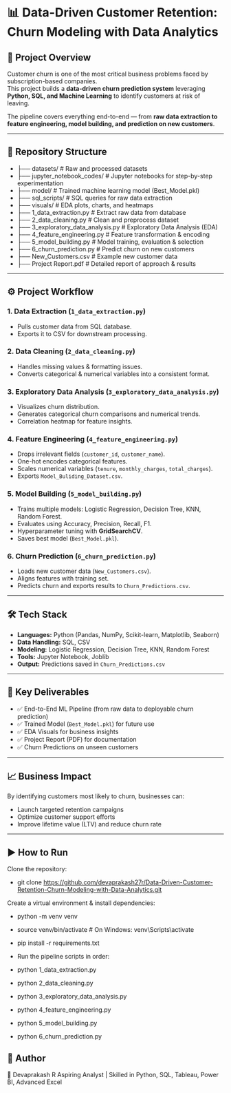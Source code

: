 # 📊 Data-Driven Customer Retention: Churn Modeling with Data Analytics  

## 📌 Project Overview  
Customer churn is one of the most critical business problems faced by subscription-based companies.  
This project builds a **data-driven churn prediction system** leveraging **Python, SQL, and Machine Learning** to identify customers at risk of leaving.  

The pipeline covers everything end-to-end — from **raw data extraction to feature engineering, model building, and prediction on new customers**.  

---

## 📂 Repository Structure  
- ├── datasets/ # Raw and processed datasets
- ├── jupyter_notebook_codes/ # Jupyter notebooks for step-by-step experimentation
- ├── model/ # Trained machine learning model (Best_Model.pkl)
- ├── sql_scripts/ # SQL queries for raw data extraction
- ├── visuals/ # EDA plots, charts, and heatmaps
- ├── 1_data_extraction.py # Extract raw data from database
- ├── 2_data_cleaning.py # Clean and preprocess dataset
- ├── 3_exploratory_data_analysis.py # Exploratory Data Analysis (EDA)
- ├── 4_feature_engineering.py # Feature transformation & encoding
- ├── 5_model_building.py # Model training, evaluation & selection
- ├── 6_churn_prediction.py # Predict churn on new customers
- ├── New_Customers.csv # Example new customer data
- ├── Project Report.pdf # Detailed report of approach & results


---

## ⚙️ Project Workflow  

### 1. Data Extraction (`1_data_extraction.py`)  
- Pulls customer data from SQL database.  
- Exports it to CSV for downstream processing.  

### 2. Data Cleaning (`2_data_cleaning.py`)  
- Handles missing values & formatting issues.  
- Converts categorical & numerical variables into a consistent format.  

### 3. Exploratory Data Analysis (`3_exploratory_data_analysis.py`)  
- Visualizes churn distribution.  
- Generates categorical churn comparisons and numerical trends.  
- Correlation heatmap for feature insights.  

### 4. Feature Engineering (`4_feature_engineering.py`)  
- Drops irrelevant fields (`customer_id`, `customer_name`).  
- One-hot encodes categorical features.  
- Scales numerical variables (`tenure`, `monthly_charges`, `total_charges`).  
- Exports `Model_Buliding_Dataset.csv`.  

### 5. Model Building (`5_model_building.py`)  
- Trains multiple models: Logistic Regression, Decision Tree, KNN, Random Forest.  
- Evaluates using Accuracy, Precision, Recall, F1.  
- Hyperparameter tuning with **GridSearchCV**.  
- Saves best model (`Best_Model.pkl`).  

### 6. Churn Prediction (`6_churn_prediction.py`)  
- Loads new customer data (`New_Customers.csv`).  
- Aligns features with training set.  
- Predicts churn and exports results to `Churn_Predictions.csv`.  

---

## 🛠️ Tech Stack  
- **Languages:** Python (Pandas, NumPy, Scikit-learn, Matplotlib, Seaborn)  
- **Data Handling:** SQL, CSV  
- **Modeling:** Logistic Regression, Decision Tree, KNN, Random Forest  
- **Tools:** Jupyter Notebook, Joblib  
- **Output:** Predictions saved in `Churn_Predictions.csv`  

---

## 🚀 Key Deliverables  
- ✅ End-to-End ML Pipeline (from raw data to deployable churn prediction)  
- ✅ Trained Model (`Best_Model.pkl`) for future use  
- ✅ EDA Visuals for business insights  
- ✅ Project Report (PDF) for documentation  
- ✅ Churn Predictions on unseen customers  

---

## 📈 Business Impact  
By identifying customers most likely to churn, businesses can:  
- Launch targeted retention campaigns  
- Optimize customer support efforts  
- Improve lifetime value (LTV) and reduce churn rate  

---

## ▶️ How to Run  

Clone the repository:  

- git clone https://github.com/devaprakash27r/Data-Driven-Customer-Retention-Churn-Modeling-with-Data-Analytics.git

Create a virtual environment & install dependencies:


- python -m venv venv
- source venv/bin/activate   # On Windows: venv\Scripts\activate
- pip install -r requirements.txt
- Run the pipeline scripts in order:

- python 1_data_extraction.py  
- python 2_data_cleaning.py  
- python 3_exploratory_data_analysis.py  
- python 4_feature_engineering.py  
- python 5_model_building.py  
- python 6_churn_prediction.py  

## 📜 Author
👤 Devaprakash R 
Aspiring Analyst | Skilled in Python, SQL, Tableau, Power BI, Advanced Excel